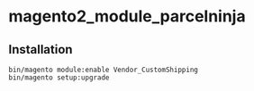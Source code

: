 # magento2_module_parcelninja

## Installation
```
bin/magento module:enable Vendor_CustomShipping
bin/magento setup:upgrade
```